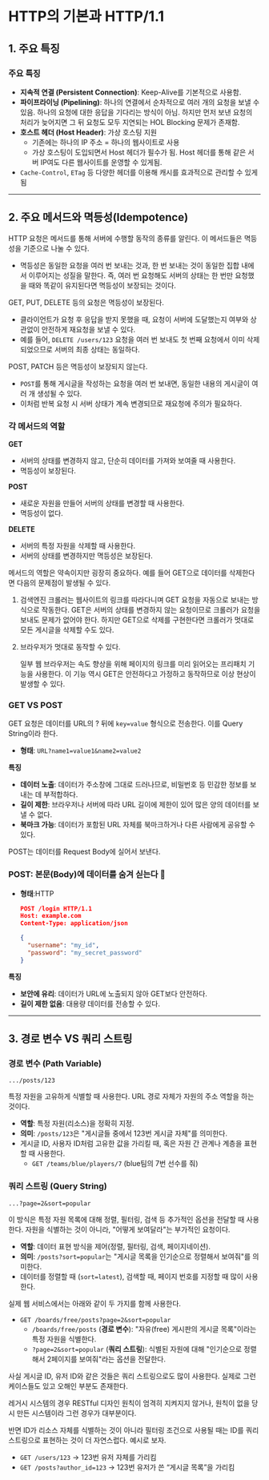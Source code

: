 # HTTP의 기본과 HTTP/1.1

## 1. 주요 특징

### 주요 특징

- **지속적 연결 (Persistent Connection)**: Keep-Alive를 기본적으로 사용함.
- **파이프라이닝 (Pipelining)**: 하나의 연결에서 순차적으로 여러 개의 요청을 보낼 수 있음. 하나의 요청에 대한 응답을 기다리는 방식이 아님. 하지만 먼저 보낸 요청의 처리가 늦어지면 그 뒤 요청도 모두 지연되는 HOL Blocking 문제가 존재함.
- **호스트 헤더 (Host Header)**: 가상 호스팅 지원
  - 기존에는 하나의 IP 주소 = 하나의 웹사이트로 사용
  - 가상 호스팅이 도입되면서 Host 헤더가 필수가 됨. Host 헤더를 통해 같은 서버 IP여도 다른 웹사이트를 운영할 수 있게됨.
- `Cache-Control`, `ETag` 등 다양한 헤더를 이용해 캐시를 효과적으로 관리할 수 있게 됨

---

## 2. 주요 메서드와 멱등성(Idempotence)

HTTP 요청은 메서드를 통해 서버에 수행할 동작의 종류를 알린다. 이 메서드들은 멱등성을 기준으로 나눌 수 있다.

- 멱등성은 동일한 요청을 여러 번 보내는 것과, 한 번 보내는 것이 동일한 집합 내에서 이루어지는 성질을 말한다. 즉, 여러 번 요청해도 서버의 상태는 한 번만 요청했을 때와 똑같이 유지된다면 멱등성이 보장되는 것이다.

GET, PUT, DELETE 등의 요청은 멱등성이 보장된다.

- 클라이언트가 요청 후 응답을 받지 못했을 때, 요청이 서버에 도달했는지 여부와 상관없이 안전하게 재요청을 보낼 수 있다.
- 예를 들어, `DELETE /users/123` 요청을 여러 번 보내도 첫 번째 요청에서 이미 삭제되었으므로 서버의 최종 상태는 동일하다.

POST, PATCH 등은 멱등성이 보장되지 않는다.

- `POST`를 통해 게시글을 작성하는 요청을 여러 번 보내면, 동일한 내용의 게시글이 여러 개 생성될 수 있다.
- 이처럼 반복 요청 시 서버 상태가 계속 변경되므로 재요청에 주의가 필요하다.

### 각 메서드의 역할

**GET**

- 서버의 상태를 변경하지 않고, 단순히 데이터를 가져와 보여줄 때 사용한다.
- 멱등성이 보장된다.

**POST**

- 새로운 자원을 만들어 서버의 상태를 변경할 때 사용한다.
- 멱등성이 없다.

**DELETE**

- 서버의 특정 자원을 삭제할 때 사용한다.
- 서버의 상태를 변경하지만 멱등성은 보장된다.

메서드의 역할은 약속이지만 굉장히 중요하다. 예를 들어 GET으로 데이터를 삭제한다면 다음의 문제점이 발생될 수 있다.

1. 검색엔진 크롤러는 웹사이트의 링크를 따라다니며 GET 요청을 자동으로 보내는 방식으로 작동한다. GET은 서버의 상태를 변경하지 않는 요청이므로 크롤러가 요청을 보내도 문제가 없어야 한다. 하지만 GET으로 삭제를 구현한다면 크롤러가 멋대로 모든 게시글을 삭제할 수도 있다.
2. 브라우저가 멋대로 동작할 수 있다.

   일부 웹 브라우저는 속도 향상을 위해 페이지의 링크를 미리 읽어오는 프리패치 기능을 사용한다. 이 기능 역시 GET은 안전하다고 가정하고 동작하므로 이상 현상이 발생할 수 있다.

### GET VS POST

GET 요청은 데이터를 URL의 ? 뒤에 `key=value` 형식으로 전송한다. 이를 Query String이라 한다.

- **형태**: `URL?name1=value1&name2=value2`

**특징**

- **데이터 노출**: 데이터가 주소창에 그대로 드러나므로, 비밀번호 등 민감한 정보를 보내는 데 부적합하다.
- **길이 제한**: 브라우저나 서버에 따라 URL 길이에 제한이 있어 많은 양의 데이터를 보낼 수 없다.
- **북마크 가능**: 데이터가 포함된 URL 자체를 북마크하거나 다른 사람에게 공유할 수 있다.

POST는 데이터를 Request Body에 실어서 보낸다.

### POST: 본문(Body)에 데이터를 숨겨 싣는다 📝

- **형태**:HTTP
  ```json
  POST /login HTTP/1.1
  Host: example.com
  Content-Type: application/json

  {
    "username": "my_id",
    "password": "my_secret_password"
  }
  ```

**특징**

- **보안에 유리**: 데이터가 URL에 노출되지 않아 GET보다 안전하다.
- **길이 제한 없음**: 대용량 데이터를 전송할 수 있다.

---

## 3. 경로 변수 VS 쿼리 스트링

### 경로 변수 (Path Variable)

`.../posts/123`

특정 자원을 고유하게 식별할 때 사용한다. URL 경로 자체가 자원의 주소 역할을 하는 것이다.

- **역할**: 특정 자원(리소스)을 정확히 지정.
- **의미**: `/posts/123`은 "게시글들 중에서 123번 게시글 자체"를 의미한다.
- 게시글 ID, 사용자 ID처럼 고유한 값을 가리킬 때, 혹은 자원 간 관계나 계층을 표현할 때 사용한다.
  - `GET /teams/blue/players/7` (blue팀의 7번 선수를 줘)

### 쿼리 스트링 (Query String)

`...?page=2&sort=popular`

이 방식은 특정 자원 목록에 대해 정렬, 필터링, 검색 등 추가적인 옵션을 전달할 때 사용한다. 자원을 식별하는 것이 아니라, "어떻게 보여달라"는 부가적인 요청이다.

- **역할**: 데이터 표현 방식을 제어(정렬, 필터링, 검색, 페이지네이션).
- **의미**: `/posts?sort=popular`는 "게시글 목록을 인기순으로 정렬해서 보여줘"를 의미한다.
- 데이터를 정렬할 때 (`sort=latest`), 검색할 때, 페이지 번호를 지정할 때 많이 사용한다.

실제 웹 서비스에서는 아래와 같이 두 가지를 함께 사용한다.

- `GET /boards/free/posts?page=2&sort=popular`
  - `/boards/free/posts` (**경로 변수**): "자유(free) 게시판의 게시글 목록"이라는 특정 자원을 식별한다.
  - `?page=2&sort=popular` (**쿼리 스트링**): 식별된 자원에 대해 "인기순으로 정렬해서 2페이지를 보여줘"라는 옵션을 전달한다.

사실 게시글 ID, 유저 ID와 같은 것들은 쿼리 스트링으로도 많이 사용한다. 실제로 그런 케이스들도 있고 오해인 부분도 존재한다.

레거시 시스템의 경우 RESTful 디자인 원칙이 엄격히 지켜지지 않거나, 원칙이 없을 당시 만든 시스템이라 그런 경우가 대부분이다.

반면 ID가 리소스 자체를 식별하는 것이 아니라 필터링 조건으로 사용될 때는 ID를 쿼리 스트링으로 표현하는 것이 더 자연스럽다. 예시로 보자.

- `GET /users/123` → 123번 유저 자체를 가리킴
- `GET /posts?author_id=123` → 123번 유저가 쓴 “게시글 목록”을 가리킴

